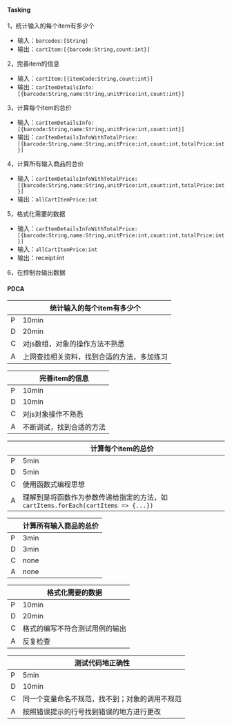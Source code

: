 #### Tasking

1，统计输入的每个item有多少个

* 输入：`barcodes:[String]`
* 输出：`cartItem:[{barcode:String,count:int}]`

2，完善item的信息

* 输入：`cartItem:[{itemCode:String,count:int}]`
* 输出：`carItemDetailsInfo:[{barcode:String,name:String,unitPrice:int,count:int}]`

3，计算每个item的总价

* 输入：`carItemDetailsInfo:[{barcode:String,name:String,unitPrice:int,count:int}]`
* 输出：`carItemDetailsInfoWithTotalPrice:[{barcode:String,name:String,unitPrice:int,count:int,totalPrice:int}]`

4，计算所有输入商品的总价

* 输入：`carItemDetailsInfoWithTotalPrice:[{barcode:String,name:String,unitPrice:int,count:int,totalPrice:int}]`
* 输出：`allCartItemPrice:int`

5，格式化需要的数据

* 输入：`carItemDetailsInfoWithTotalPrice:[{barcode:String,name:String,unitPrice:int,count:int,totalPrice:int}]`
* 输入：`allCartItemPrice:int`
* 输出：receipt:int

6，在控制台输出数据

#### PDCA



|      | 统计输入的每个item有多少个                 |
| ---- | ------------------------------------------ |
| P    | 10min                                      |
| D    | 20min                                      |
| C    | 对js数组，对象的操作方法不熟悉             |
| A    | 上网查找相关资料，找到合适的方法，多加练习 |

|      | 完善item的信息           |
| :--- | ------------------------ |
| P    | 10min                    |
| D    | 10min                    |
| C    | 对js对象操作不熟悉       |
| A    | 不断调试，找到合适的方法 |

|      | 计算每个item的总价                                           |
| ---- | ------------------------------------------------------------ |
| P    | 5min                                                         |
| D    | 5min                                                         |
| C    | 使用函数式编程思想                                           |
| A    | 理解到是将函数作为参数传递给指定的方法，如 `cartItems.forEach(cartItems => {...})` |

|      | 计算所有输入商品的总价 |
| ---- | ---------------------- |
| P    | 3min                   |
| D    | 3min                   |
| C    | none                   |
| A    | none                   |

|      | 格式化需要的数据               |
| ---- | ------------------------------ |
| P    | 10min                          |
| D    | 20min                          |
| C    | 格式的编写不符合测试用例的输出 |
| A    | 反复检查                       |

|      | 测试代码地正确性                               |
| ---- | ---------------------------------------------- |
| P    | 5min                                           |
| D    | 10min                                          |
| C    | 同一个变量命名不规范，找不到；对象的调用不规范 |
| A    | 按照错误提示的行号找到错误的地方进行更改       |

